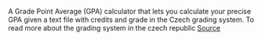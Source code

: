 A Grade Point Average (GPA) calculator that lets you calculate your precise GPA given a text file with credits and grade in the Czech grading system.
To read more about the grading system in the czech republic [Source](https://www.czechrepubliceducation.info/education-system/grading-system-academic-year-and-language-of-instruction.html#:~:text=Czech%20Grading%20System%2C%20Language%20of%20Instruction%20%26%20Academic%20Year,3%20are%20considered%20%22fail%22.)
